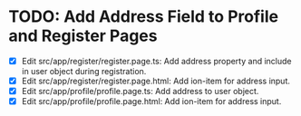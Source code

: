 # TODO: Add Address Field to Profile and Register Pages

- [x] Edit src/app/register/register.page.ts: Add address property and include in user object during registration.
- [x] Edit src/app/register/register.page.html: Add ion-item for address input.
- [x] Edit src/app/profile/profile.page.ts: Add address to user object.
- [x] Edit src/app/profile/profile.page.html: Add ion-item for address input.

